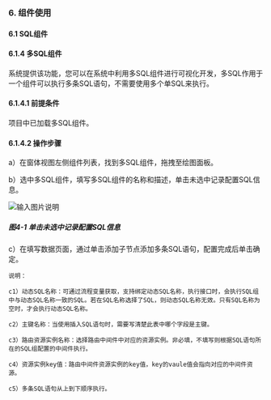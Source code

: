 ### 6. 组件使用

#### 6.1 SQL组件

#### 6.1.4 多SQL组件

系统提供该功能，您可以在系统中利用多SQL组件进行可视化开发，多SQL作用于一个组件可以执行多条SQL语句，不需要使用多个单SQL来执行。

#### 6.1.4.1 前提条件

项目中已加载多SQL组件。

#### 6.1.4.2 操作步骤

a）在窗体视图左侧组件列表，找到多SQL组件，拖拽至绘图面板。

b）选中多SQL组件，填写多SQL组件的名称和描述，单击未选中记录配置SQL信息。

![输入图片说明](../../../../images/SoFlu%EF%BC%88%E5%90%8E%E7%AB%AF%EF%BC%89%E5%BC%80%E5%8F%91%E5%B9%B3%E5%8F%B0/1.%20%E6%9C%80%E6%96%B0%E7%89%88%E6%9C%AC%20-%20%E6%9B%B4%E6%96%B0%E6%97%A5%E6%9C%9F%20-%202022.10.08/6.%20%E7%BB%84%E4%BB%B6%E4%BD%BF%E7%94%A8/1.%20SQL%E7%BB%84%E4%BB%B6/4-1.png)

##### 图4-1 单击未选中记录配置SQL信息

c）在填写数据页面，通过单击添加子节点添加多条SQL语句，配置完成后单击确定。

```
说明：

c1）动态SQL名称：可通过流程变量获取，支持绑定动态SQL名称，执行接口时，会执行SQL组中与动态SQL名称一致的SQL。若在SQL名称选择了SQL，则动态SQL名称无效。只有SQL名称为空时，才会执行动态SQL名称。

c2）主键名称：当使用插入SQL语句时，需要写清楚此表中哪个字段是主键。

c3）路由资源实例名称：选择路由中间件中对应的资源实例。非必填，不填写则根据SQL语句所在的SQL组配置的中间件执行。

c4）资源实例key值：路由中间件资源实例的key值，key的vaule值会指向对应的中间件资源。

c5）多条SQL语句从上到下顺序执行。
```
